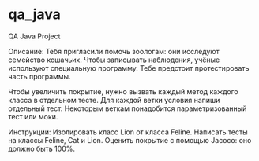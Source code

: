 # qa_java
QA Java Project

Описание: 
Тебя пригласили помочь зоологам: они исследуют семейство кошачьих. Чтобы записывать наблюдения, учёные используют специальную программу. Тебе предстоит протестировать часть программы.

Чтобы увеличить покрытие, нужно вызвать каждый метод каждого класса в отдельном тесте. Для каждой ветки условия напиши отдельный тест. Некоторым веткам понадобится параметризованный тест или моки.

Инструкции:
Изолировать класс Lion от класса Feline.
Написать тесты на классы Feline, Cat и Lion.
Оценить покрытие с помощью Jacoco: оно должно быть 100%.
